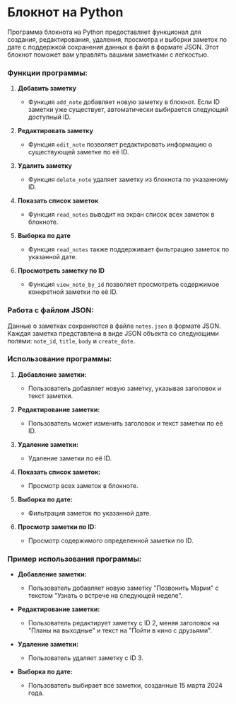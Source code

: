 # Блокнот на Python

Программа блокнота на Python предоставляет функционал для создания, редактирования, удаления, просмотра и выборки заметок по дате с поддержкой сохранения данных в файл в формате JSON. Этот блокнот поможет вам управлять вашими заметками с легкостью.

### Функции программы:

1. **Добавить заметку**
    - Функция `add_note` добавляет новую заметку в блокнот. Если ID заметки уже существует, автоматически выбирается следующий доступный ID.

2. **Редактировать заметку**
    - Функция `edit_note` позволяет редактировать информацию о существующей заметке по её ID.

3. **Удалить заметку**
    - Функция `delete_note` удаляет заметку из блокнота по указанному ID.

4. **Показать список заметок**
    - Функция `read_notes` выводит на экран список всех заметок в блокноте.

5. **Выборка по дате**
    - Функция `read_notes` также поддерживает фильтрацию заметок по указанной дате.

6. **Просмотреть заметку по ID**
    - Функция `view_note_by_id` позволяет просмотреть содержимое конкретной заметки по её ID.

### Работа с файлом JSON:

Данные о заметках сохраняются в файле `notes.json` в формате JSON. Каждая заметка представлена в виде JSON объекта со следующими полями: `note_id`, `title`, `body` и `create_date`.

### Использование программы:

1. **Добавление заметки:**
    - Пользователь добавляет новую заметку, указывая заголовок и текст заметки.

2. **Редактирование заметки:**
    - Пользователь может изменить заголовок и текст заметки по её ID.

3. **Удаление заметки:**
    - Удаление заметки по её ID.

4. **Показать список заметок:**
    - Просмотр всех заметок в блокноте.

5. **Выборка по дате:**
    - Фильтрация заметок по указанной дате.

6. **Просмотр заметки по ID:**
    - Просмотр содержимого определенной заметки по ID.

### Пример использования программы:

- **Добавление заметки:**
    - Пользователь добавляет новую заметку "Позвонить Марии" с текстом "Узнать о встрече на следующей неделе".

- **Редактирование заметки:**
    - Пользователь редактирует заметку с ID 2, меняя заголовок на "Планы на выходные" и текст на "Пойти в кино с друзьями".

- **Удаление заметки:**
    - Пользователь удаляет заметку с ID 3.

- **Выборка по дате:**
    - Пользователь выбирает все заметки, созданные 15 марта 2024 года.
